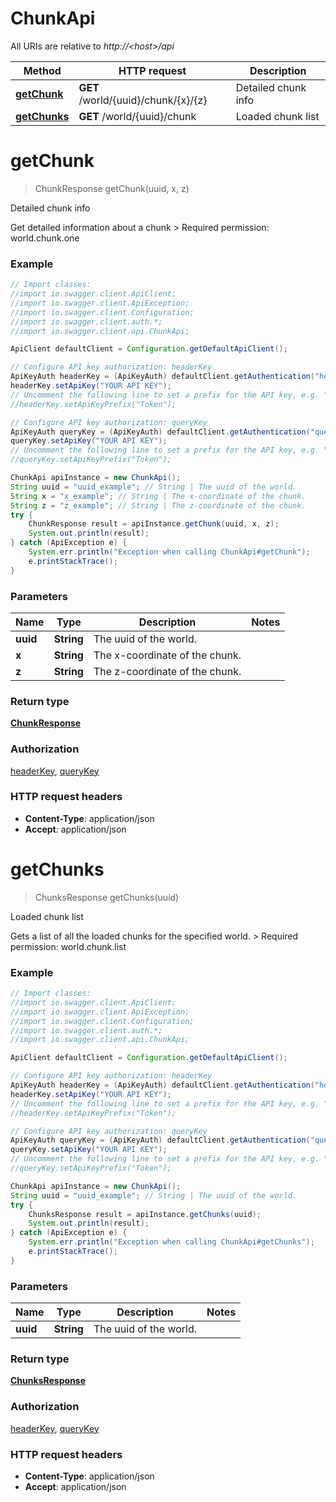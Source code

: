 # ChunkApi

All URIs are relative to *http://&lt;host&gt;/api*

Method | HTTP request | Description
------------- | ------------- | -------------
[**getChunk**](ChunkApi.md#getChunk) | **GET** /world/{uuid}/chunk/{x}/{z} | Detailed chunk info
[**getChunks**](ChunkApi.md#getChunks) | **GET** /world/{uuid}/chunk | Loaded chunk list


<a name="getChunk"></a>
# **getChunk**
> ChunkResponse getChunk(uuid, x, z)

Detailed chunk info

Get detailed information about a chunk  &gt; Required permission: world.chunk.one 

### Example
```java
// Import classes:
//import io.swagger.client.ApiClient;
//import io.swagger.client.ApiException;
//import io.swagger.client.Configuration;
//import io.swagger.client.auth.*;
//import io.swagger.client.api.ChunkApi;

ApiClient defaultClient = Configuration.getDefaultApiClient();

// Configure API key authorization: headerKey
ApiKeyAuth headerKey = (ApiKeyAuth) defaultClient.getAuthentication("headerKey");
headerKey.setApiKey("YOUR API KEY");
// Uncomment the following line to set a prefix for the API key, e.g. "Token" (defaults to null)
//headerKey.setApiKeyPrefix("Token");

// Configure API key authorization: queryKey
ApiKeyAuth queryKey = (ApiKeyAuth) defaultClient.getAuthentication("queryKey");
queryKey.setApiKey("YOUR API KEY");
// Uncomment the following line to set a prefix for the API key, e.g. "Token" (defaults to null)
//queryKey.setApiKeyPrefix("Token");

ChunkApi apiInstance = new ChunkApi();
String uuid = "uuid_example"; // String | The uuid of the world.
String x = "x_example"; // String | The x-coordinate of the chunk.
String z = "z_example"; // String | The z-coordinate of the chunk.
try {
    ChunkResponse result = apiInstance.getChunk(uuid, x, z);
    System.out.println(result);
} catch (ApiException e) {
    System.err.println("Exception when calling ChunkApi#getChunk");
    e.printStackTrace();
}
```

### Parameters

Name | Type | Description  | Notes
------------- | ------------- | ------------- | -------------
 **uuid** | **String**| The uuid of the world. |
 **x** | **String**| The x-coordinate of the chunk. |
 **z** | **String**| The z-coordinate of the chunk. |

### Return type

[**ChunkResponse**](ChunkResponse.md)

### Authorization

[headerKey](../README.md#headerKey), [queryKey](../README.md#queryKey)

### HTTP request headers

 - **Content-Type**: application/json
 - **Accept**: application/json

<a name="getChunks"></a>
# **getChunks**
> ChunksResponse getChunks(uuid)

Loaded chunk list

Gets a list of all the loaded chunks for the specified world.  &gt; Required permission: world.chunk.list 

### Example
```java
// Import classes:
//import io.swagger.client.ApiClient;
//import io.swagger.client.ApiException;
//import io.swagger.client.Configuration;
//import io.swagger.client.auth.*;
//import io.swagger.client.api.ChunkApi;

ApiClient defaultClient = Configuration.getDefaultApiClient();

// Configure API key authorization: headerKey
ApiKeyAuth headerKey = (ApiKeyAuth) defaultClient.getAuthentication("headerKey");
headerKey.setApiKey("YOUR API KEY");
// Uncomment the following line to set a prefix for the API key, e.g. "Token" (defaults to null)
//headerKey.setApiKeyPrefix("Token");

// Configure API key authorization: queryKey
ApiKeyAuth queryKey = (ApiKeyAuth) defaultClient.getAuthentication("queryKey");
queryKey.setApiKey("YOUR API KEY");
// Uncomment the following line to set a prefix for the API key, e.g. "Token" (defaults to null)
//queryKey.setApiKeyPrefix("Token");

ChunkApi apiInstance = new ChunkApi();
String uuid = "uuid_example"; // String | The uuid of the world.
try {
    ChunksResponse result = apiInstance.getChunks(uuid);
    System.out.println(result);
} catch (ApiException e) {
    System.err.println("Exception when calling ChunkApi#getChunks");
    e.printStackTrace();
}
```

### Parameters

Name | Type | Description  | Notes
------------- | ------------- | ------------- | -------------
 **uuid** | **String**| The uuid of the world. |

### Return type

[**ChunksResponse**](ChunksResponse.md)

### Authorization

[headerKey](../README.md#headerKey), [queryKey](../README.md#queryKey)

### HTTP request headers

 - **Content-Type**: application/json
 - **Accept**: application/json

